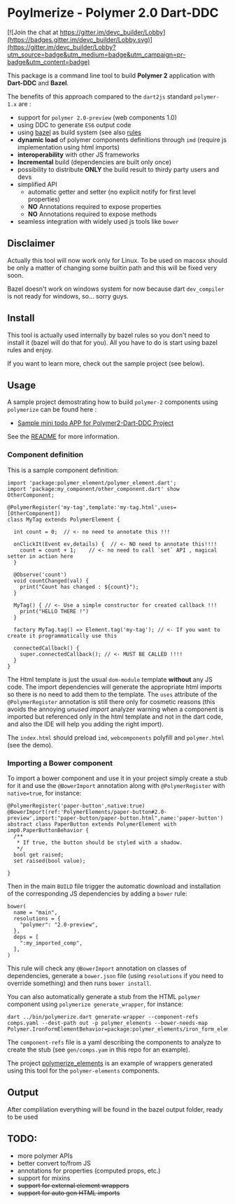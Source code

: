 # Poylmerize - Polymer 2.0 Dart-DDC 

[![Join the chat at https://gitter.im/devc_builder/Lobby](https://badges.gitter.im/devc_builder/Lobby.svg)](https://gitter.im/devc_builder/Lobby?utm_source=badge&utm_medium=badge&utm_campaign=pr-badge&utm_content=badge)

This package is a command line tool to build **Polymer 2** application with **Dart-DDC**  and **Bazel**.

The benefits of this approach compared to the `dart2js` standard `polymer-1.x` are :

 - support for `polymer 2.0-preview` (web components 1.0)
 - using DDC to generate `ES6` output code
 - using [bazel](http://bazel.io) as build system (see also [rules](https://github.com/dam0vm3nt/bazel_polymerize_rules)
 - **dynamic load** of polymer components definitions through `imd` (require js implementation using html imports)
 - **interoperability** with other JS frameworks
 - **Incremental** build (dependencies are built only once)
 - possibility to distribute **ONLY** the build result to thirdy party users and devs
 - simplified API
   - automatic getter and setter (no explicit notify for first level properties)
   - **NO** Annotations required to expose properties
   - **NO** Annotations required to expose methods
 - seamless integration with widely used js tools like `bower`

## Disclaimer

Actually this tool will now work only for Linux. To be used on macosx should be only a matter of changing some 
builtin path and this will be fixed very soon.

Bazel doesn't work on windows system for now because dart `dev_compiler` is not ready for windows, so... sorry guys.

## Install

This tool is actually used internally by bazel rules so you don't need to install it (bazel will do that for you).
All you have to do is start using bazel rules and enjoy. 

If you want to learn more, check out the sample project (see below).

## Usage

A sample project demostrating how to build `polymer-2` components using `polymerize` can be found here :
 - [Sample mini todo APP for Polymer2-Dart-DDC Project](https://github.com/dam0vm3nt/todo_ddc)

See the [README](https://github.com/dam0vm3nt/polymer_dcc/blob/master/README.md) for more information.


### Component definition

This is a sample component definition:

    import 'package:polymer_element/polymer_element.dart';
    import 'package:my_component/other_component.dart' show OtherComponent;

    @PolymerRegister('my-tag',template:'my-tag.html',uses=[OtherComponent])
    class MyTag extends PolymerElement {

      int count = 0;  // <- no need to annotate this !!!

      onClickIt(Event ev,details) {  // <- NO need to annotate this!!!!
        count = count + 1;    // <- no need to call `set` API , magical setter in action here
      }

      @Observe('count')
      void countChanged(val) {
        print("Count has changed : ${count}");
      }

      MyTag() { // <- Use a simple constructor for created callback !!!
        print("HELLO THERE !")
      }

      factory MyTag.tag() => Element.tag('my-tag'); // <- If you want to create it programmatically use this

      connectedCallback() {
        super.connectedCallback(); // <- MUST BE CALLED !!!!
      }
    }

The Html template is just the usual `dom-module`  template **without** any JS code. The import dependencies will generate the appropriate html imports so there is no need to add them to 
the template. The `uses` attribute of the  `@PolymerRegister` annotation is still there only for cosmetic reasons (this avoids
the annoying *unused import* analyzer warning when a component is imported but referenced only in the html template and not in the dart code, and also the IDE will help you adding the right import).

The `index.html` should preload `imd`, `webcomponents` polyfill and `polymer.html` (see the demo).

### Importing a Bower component

To import a bower component and use it in your project simply create a stub for it and use the `@BowerImport` annotation along with `@PolymerRegister` with `native=true`, for instance:

    @PolymerRegister('paper-button',native:true)
    @BowerImport(ref:'PolymerElements/paper-button#2.0-preview',import:"paper-button/paper-button.html",name:'paper-button')
    abstract class PaperButton extends PolymerElement with imp0.PaperButtonBehavior {
      /**
       * If true, the button should be styled with a shadow.
       */
      bool get raised;
      set raised(bool value);

    }

Then in the main `BUILD` file trigger the automatic download and installation of the corresponding JS dependencies by adding a `bower` rule:

    bower(
      name = "main",
      resolutions = {
        "polymer": "2.0-preview",
      },
      deps = [
        ":my_imported_comp",
      ],
    )

This rule will check any `@BowerImport` annotation on classes of dependencies, generate a `bower.json` file (using `resolutions` if you need to override something) and then
runs `bower install`.

You can also automatically generate a stub from the HTML `polymer` component using `polymerize generate_wrapper`, for instance:

    dart ../bin/polymerize.dart generate-wrapper --component-refs comps.yaml --dest-path out -p polymer_elements --bower-needs-map Polymer.IronFormElementBehavior=package:polymer_elements/iron_form_element_behavior.dart

The `component-refs` file is a yaml describing the components to analyze to create the stub (see `gen/comps.yam` in this repo for an example).

The project [polymerize_elements](https://github.com/dam0vm3nt/polymerize_elements) is an example of wrappers generated using this tool for the `polymer-elements` components.

## Output

After complilation everything will be found in the bazel output folder, ready to be used


## TODO:

 - more polymer APIs
 - better convert to/from JS
 - annotations for properties (computed props, etc.)
 - support for mixins
 - ~~support for external element wrappers~~
 - ~~support for auto gen HTML imports~~
